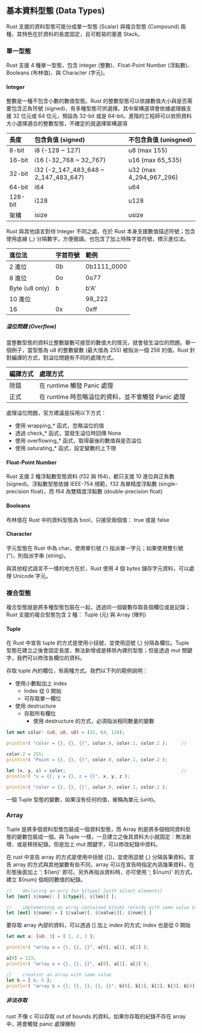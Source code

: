 ## 基本資料型態 (Data Types)

Rust 支援的資料型態可能分成單一型態 (Scalar) 與複合型態 (Compound) 兩種，其特色在於資料的長度固定，且可輕易的塞進 Stack。

### 單一型態 

Rust 支援 4 種單一型態，包含 integer (整數)、Float-Point Number (浮點數)、Booleans (布林值)、與 Character (字元)。

#### Integer

整數是一種不包含小數的數值型態。Rust 的整數型態可以依據數值大小與是否需要包含正負符號 (signed)，有多種型態可供選擇。其中架構選項會依據處理器支援 32 位元或 64 位元，預設為 32-bit 或是 64-bit。進階的工程師可以依照資料大小選擇適合的整數型態，不確定的就選擇架構選項

| 長度 | 包含負值 (signed) | 不包含負值 (unisgned) | 
|:-----|:------------------|:----------------------|
| 8-bit | i8 (-128 ~ 127) | u8 (max 155) |
| 16-bit | i16 (-32_768 ~ 32_767) | u16 (max 65_535) |
| 32-bit | i32 (-2_147_483_648 ~ 2_147_483_647) | u32 (max 4_294_967_296) |
| 64-bit | i64 | u64 |
| 128-bit | i128 | u128 |
| 架構 | isize | usize |

Rust 與其他語言對待 Integer 不同之處，在於 Rust 本身支援數值描述符號；包含使用底線 (_) 分隔數字，方便閱讀。也包含了加上特殊字首符號，標示進位法。

| 進位法 | 字首符號 | 範例 |
|:-------|:---------|:-----|
| 2 進位 | 0b | 0b1111_0000 |
| 8 進位 | 0o | 0o77 |
| Byte (u8 only) | b | b'A' | 
| 10 進位 | | 98_222 |
| 16 | 0x | 0xff | 

##### 溢位問題 (Overflow)

當整數型態的資料比整數變數可接受的數值大的情況，就會發生溢位的問題。舉一個例子，當型態為 u8 的整數變數 (最大值為 255) 被指派一個 256 的值。Rust 針對編譯的方式，對溢位問題有不同的處理方式。

| 編譯方式 | 處理方式 |
|:---------|:---------|
| 除錯 | 在 runtime 觸發 Panic 處理 |
| 正式 | 在 runtime 時忽略溢位的資料，並不會觸發 Panic 處理 |

處理溢位問題，官方建議是採用以下方式：

- 使用 wrapping_* 函式，忽略溢位的值
- 透過 check_* 函式，當發生溢位時回傳 None
- 使用 overflowing_* 函式，取得最後的數值與是否溢位
- 使用 saturating_* 函式，設定變數的上下限


#### Float-Point Number

Rust 支援 2 種浮點數型態資料 (f32 與 f64)，都只支援 10 進位與正負數 (signed)。浮點數型態依據 IEEE-754 規範，f32 為單精度浮點數 (single-precision float)，而 f64 為雙精度浮點數 (double-precision float)

#### Booleans

布林值在 Rust 中的資料型態為 bool，只接受兩個值： true 或是 false

#### Character

字元型態在 Rust 中為 char，使用單引號 (') 指派單一字元；如果使用雙引號 (")，則指派字串 (string)。

與其他程式語言不一樣的地方在於，Rust 使用 4 個 bytes 儲存字元資料，可以處理 Unicode 字元。


### 複合型態 

複合型態就是將多種型態包裝在一起，透過同一個變數存取各個欄位或是記錄；Rust 支援的複合型態包含 2 種： Tuple (元) 與 Array (陣列)

#### Tuple

在 Rust 中宣告 tuple 的方式是使用小括號，並使用逗號 (,) 分隔各欄位。Tuple 型態在建立之後會固定長度，無法新增或是移除內建的型態；但是透過 mut 關鍵字，我們可以修改各欄位的資料。

存取 tuple 內的欄位，有兩種方式。我們以下列的範例說明：

- 使用小數點加上 index
    - Index 從 0 開始
	- 可存取單一欄位
- 使用 destructure
    - 存取所有欄位
        - 使用 destructure 的方式，必須指派相同數量的變數

``` rust
let mut color: (u8, u8, u8) = (32, 64, 128);

println!( "color = {}, {}, {}", color.0, color.1, color.2 );     //    Accessing Fields with . + index

color.2 = 255;
println!( "Point = {}, {}, {}", color.0, color.1, color.2 );

let (x, y, z) = color;                                           //    Accessing ALL Fields with Destructure
println!( "x = {}, y = {}, z = {}", x, y, z );

println!( "color = {}, {}, {}", color.0, color.1, color.2 );
```

一個 Tuple 型態的變數，如果沒有任何的值，被稱為單元 (unit)。

### Array

Tuple 是將多個資料型態包裝成一個資料型態，而 Array 則是將多個相同資料型態的變數包裝成一個。與 Tuple 一樣，一旦建立之後其資料大小就固定：無法新增、或是移除紀錄。但是加上 mut 關鍵字，可以修改紀錄中資料。

在 rust 中宣告 array 的方式是使用中括號 ([])，並使用逗號 (,) 分隔各筆資料。宣告 array 的方式與其他變數有些不同，array 可以在宣告時指定內涵幾筆資料，在形態後面加上 '; ${len}' 即可。另外再指派資料時，亦可使用 '; ${num}' 的方式，建立 ${num} 個相同數值的紀錄。

``` rust
//    declaring an arry for ${type} [with ${len} elements]
let [mut] ${name}: [ ${type}[; ${len}] ];

//    implementing an array contained ${num} records with same value ${value}
let [mut] ${name} = [ ${value}[, ${value}][; ${num}] ]
```

要存取 array 內部的資料，可以透過 [] 加上 index 的方式; index 也是從 0 開始
``` rust
let mut a: [u8; 3] = [ 1, 2, 3 ];

println!( "array a = {}, {}, {}", a[0], a[1], a[2] );

a[0] = 123;
println!( "array a = {}, {}, {}", a[0], a[1], a[2] );

//    creatinr an array with same value
let b = [ 6; 5 ];
println!( "array b = {}, {}, {}, {}, {}", b[0], b[1], b[2], b[3], b[4] );
```

##### 非法存取

rust 不像 c 可以存取 out of bounds 的資料。如果你存取的紀錄不存在 array 中，將會觸發 panic 處理機制


